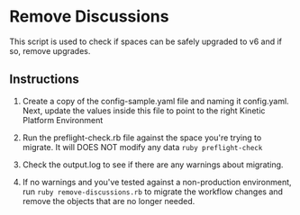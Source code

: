 # Remove Discussions
This script is used to check if spaces can be safely upgraded to v6 and if so, remove upgrades.

## Instructions
1. Create a copy of the config-sample.yaml file and naming it config.yaml. Next, update the values inside this file to point to the right Kinetic Platform Environment

2. Run the preflight-check.rb file against the space you're trying to migrate. It will DOES NOT modify any data `ruby preflight-check`

3. Check the output.log to see if there are any warnings about migrating.

4. If no warnings and you've tested against a non-production environment, run `ruby remove-discussions.rb` to migrate the workflow changes and remove the objects that are no longer needed.
